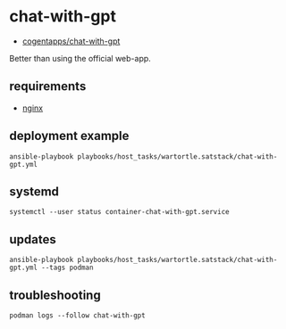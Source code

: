 # chat-with-gpt

* [cogentapps/chat-with-gpt](https://github.com/cogentapps/chat-with-gpt)

Better than using the official web-app.

## requirements

* [nginx](nginx_conf.yml)

## deployment example

```shell
ansible-playbook playbooks/host_tasks/wartortle.satstack/chat-with-gpt.yml
```

## systemd

```
systemctl --user status container-chat-with-gpt.service
```

## updates

```
ansible-playbook playbooks/host_tasks/wartortle.satstack/chat-with-gpt.yml --tags podman
```

## troubleshooting

```
podman logs --follow chat-with-gpt
```